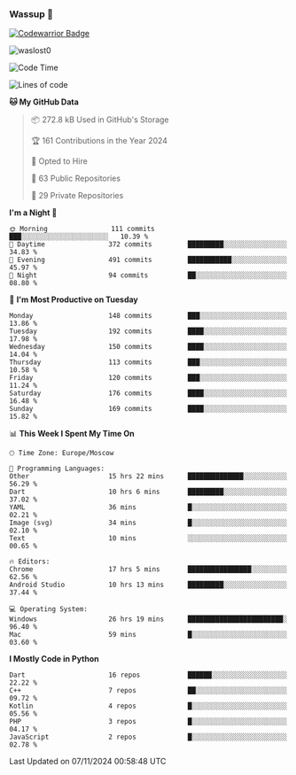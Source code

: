 ### Wassup 👋

[![Codewarrior Badge](https://www.codewars.com/users/waslost/badges/small)](https://www.codewars.com/users/waslost)

<p align="left"> <img src="https://komarev.com/ghpvc/?username=waslost0" alt="waslost0" /></p>

<!--START_SECTION:waka-->
![Code Time](http://img.shields.io/badge/Code%20Time-5%2C020%20hrs%2012%20mins-blue)

![Lines of code](https://img.shields.io/badge/From%20Hello%20World%20I%27ve%20Written-1.5%20million%20lines%20of%20code-blue)

**🐱 My GitHub Data** 

> 📦 272.8 kB Used in GitHub's Storage 
 > 
> 🏆 161 Contributions in the Year 2024
 > 
> 💼 Opted to Hire
 > 
> 📜 63 Public Repositories 
 > 
> 🔑 29 Private Repositories 
 > 
**I'm a Night 🦉** 

```text
🌞 Morning                111 commits         ███░░░░░░░░░░░░░░░░░░░░░░   10.39 % 
🌆 Daytime                372 commits         █████████░░░░░░░░░░░░░░░░   34.83 % 
🌃 Evening                491 commits         ███████████░░░░░░░░░░░░░░   45.97 % 
🌙 Night                  94 commits          ██░░░░░░░░░░░░░░░░░░░░░░░   08.80 % 
```
📅 **I'm Most Productive on Tuesday** 

```text
Monday                   148 commits         ███░░░░░░░░░░░░░░░░░░░░░░   13.86 % 
Tuesday                  192 commits         ████░░░░░░░░░░░░░░░░░░░░░   17.98 % 
Wednesday                150 commits         ████░░░░░░░░░░░░░░░░░░░░░   14.04 % 
Thursday                 113 commits         ███░░░░░░░░░░░░░░░░░░░░░░   10.58 % 
Friday                   120 commits         ███░░░░░░░░░░░░░░░░░░░░░░   11.24 % 
Saturday                 176 commits         ████░░░░░░░░░░░░░░░░░░░░░   16.48 % 
Sunday                   169 commits         ████░░░░░░░░░░░░░░░░░░░░░   15.82 % 
```


📊 **This Week I Spent My Time On** 

```text
🕑︎ Time Zone: Europe/Moscow

💬 Programming Languages: 
Other                    15 hrs 22 mins      ██████████████░░░░░░░░░░░   56.29 % 
Dart                     10 hrs 6 mins       █████████░░░░░░░░░░░░░░░░   37.02 % 
YAML                     36 mins             █░░░░░░░░░░░░░░░░░░░░░░░░   02.21 % 
Image (svg)              34 mins             █░░░░░░░░░░░░░░░░░░░░░░░░   02.10 % 
Text                     10 mins             ░░░░░░░░░░░░░░░░░░░░░░░░░   00.65 % 

🔥 Editors: 
Chrome                   17 hrs 5 mins       ████████████████░░░░░░░░░   62.56 % 
Android Studio           10 hrs 13 mins      █████████░░░░░░░░░░░░░░░░   37.44 % 

💻 Operating System: 
Windows                  26 hrs 19 mins      ████████████████████████░   96.40 % 
Mac                      59 mins             █░░░░░░░░░░░░░░░░░░░░░░░░   03.60 % 
```

**I Mostly Code in Python** 

```text
Dart                     16 repos            ██████░░░░░░░░░░░░░░░░░░░   22.22 % 
C++                      7 repos             ██░░░░░░░░░░░░░░░░░░░░░░░   09.72 % 
Kotlin                   4 repos             █░░░░░░░░░░░░░░░░░░░░░░░░   05.56 % 
PHP                      3 repos             █░░░░░░░░░░░░░░░░░░░░░░░░   04.17 % 
JavaScript               2 repos             █░░░░░░░░░░░░░░░░░░░░░░░░   02.78 % 
```




 Last Updated on 07/11/2024 00:58:48 UTC
<!--END_SECTION:waka-->

